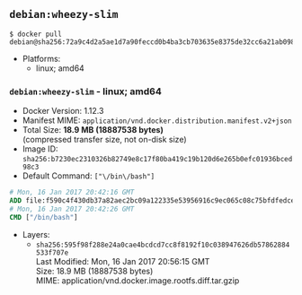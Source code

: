 ## `debian:wheezy-slim`

```console
$ docker pull debian@sha256:72a9c4d2a5ae1d7a90feccd0b4ba3cb703635e8375de32cc6a21ab098b977e97
```

-	Platforms:
	-	linux; amd64

### `debian:wheezy-slim` - linux; amd64

-	Docker Version: 1.12.3
-	Manifest MIME: `application/vnd.docker.distribution.manifest.v2+json`
-	Total Size: **18.9 MB (18887538 bytes)**  
	(compressed transfer size, not on-disk size)
-	Image ID: `sha256:b7230ec2310326b82749e8c17f80ba419c19b120d6e265b0efc01936bced98c3`
-	Default Command: `["\/bin\/bash"]`

```dockerfile
# Mon, 16 Jan 2017 20:42:16 GMT
ADD file:f590c4f430db37a82aec2bc09a122335e53956916c9ec065c08c75bfdfedce7c in / 
# Mon, 16 Jan 2017 20:42:26 GMT
CMD ["/bin/bash"]
```

-	Layers:
	-	`sha256:595f98f288e24a0cae4bcdcd7cc8f8192f10c038947626db57862884533f707e`  
		Last Modified: Mon, 16 Jan 2017 20:56:15 GMT  
		Size: 18.9 MB (18887538 bytes)  
		MIME: application/vnd.docker.image.rootfs.diff.tar.gzip
